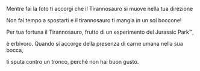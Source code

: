 Mentre fai la foto ti accorgi che il Tirannosauro si muove nella tua direzione

Non fai tempo a spostarti e il tirannosauro ti mangia in un sol boccone!

Per tua fortuna il Tirannosauro, frutto di un esperimento del Jurassic Park™,

è erbivoro. Quando si accorge della presenza di carne umana nella sua bocca,

ti sputa contro un tronco, perché non hai buon gusto.

